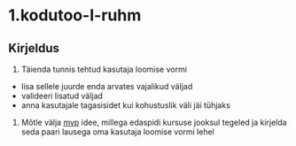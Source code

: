 # 1.kodutoo-I-ruhm

## Kirjeldus

1. Täienda tunnis tehtud kasutaja loomise vormi
  * lisa sellele juurde enda arvates vajalikud väljad
  * valideeri lisatud väljad
  * anna kasutajale tagasisidet kui kohustuslik väli jäi tühjaks
1. Mõtle välja [mvp](https://en.wikipedia.org/wiki/Minimum_viable_product) idee, millega edaspidi kursuse jooksul tegeled ja kirjelda seda paari lausega oma kasutaja loomise vormi lehel
